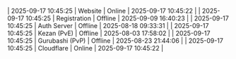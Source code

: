 | 2025-09-17 10:45:25 | Website | Online | 2025-09-17 10:45:22 |
| 2025-09-17 10:45:25 | Registration | Offline | 2025-09-09 16:40:23 |
| 2025-09-17 10:45:25 | Auth Server | Offline | 2025-08-18 09:33:31 |
| 2025-09-17 10:45:25 | Kezan (PvE) | Offline | 2025-08-03 17:58:02 |
| 2025-09-17 10:45:25 | Gurubashi (PvP) | Offline | 2025-08-23 21:44:06 |
| 2025-09-17 10:45:25 | Cloudflare | Online | 2025-09-17 10:45:22 |
